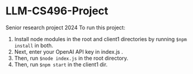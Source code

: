 # LLM-CS496-Project
Senior research project 2024
To run this project:
 1. Install node modules in the root and client1 directories by running `$npm install` in both.
 2. Next, enter your OpenAI API key in index.js . 
 3. Then, run `$node index.js` in the root directory.
 4. Then, run `$npm start` in the client1 dir.
 